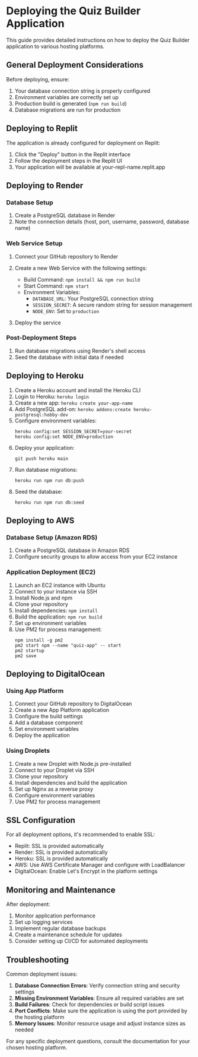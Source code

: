 # Deploying the Quiz Builder Application

This guide provides detailed instructions on how to deploy the Quiz Builder application to various hosting platforms.

## General Deployment Considerations

Before deploying, ensure:

1. Your database connection string is properly configured
2. Environment variables are correctly set up
3. Production build is generated (`npm run build`)
4. Database migrations are run for production

## Deploying to Replit

The application is already configured for deployment on Replit:

1. Click the "Deploy" button in the Replit interface
2. Follow the deployment steps in the Replit UI
3. Your application will be available at your-repl-name.replit.app

## Deploying to Render

### Database Setup

1. Create a PostgreSQL database in Render
2. Note the connection details (host, port, username, password, database name)

### Web Service Setup

1. Connect your GitHub repository to Render
2. Create a new Web Service with the following settings:
   - Build Command: `npm install && npm run build`
   - Start Command: `npm start`
   - Environment Variables:
     - `DATABASE_URL`: Your PostgreSQL connection string
     - `SESSION_SECRET`: A secure random string for session management
     - `NODE_ENV`: Set to `production`

3. Deploy the service

### Post-Deployment Steps

1. Run database migrations using Render's shell access
2. Seed the database with initial data if needed

## Deploying to Heroku

1. Create a Heroku account and install the Heroku CLI
2. Login to Heroku: `heroku login`
3. Create a new app: `heroku create your-app-name`
4. Add PostgreSQL add-on: `heroku addons:create heroku-postgresql:hobby-dev`
5. Configure environment variables:
   ```
   heroku config:set SESSION_SECRET=your-secret
   heroku config:set NODE_ENV=production
   ```
6. Deploy your application:
   ```
   git push heroku main
   ```
7. Run database migrations:
   ```
   heroku run npm run db:push
   ```
8. Seed the database:
   ```
   heroku run npm run db:seed
   ```

## Deploying to AWS

### Database Setup (Amazon RDS)

1. Create a PostgreSQL database in Amazon RDS
2. Configure security groups to allow access from your EC2 instance

### Application Deployment (EC2)

1. Launch an EC2 instance with Ubuntu
2. Connect to your instance via SSH
3. Install Node.js and npm
4. Clone your repository
5. Install dependencies: `npm install`
6. Build the application: `npm run build`
7. Set up environment variables
8. Use PM2 for process management:
   ```
   npm install -g pm2
   pm2 start npm --name "quiz-app" -- start
   pm2 startup
   pm2 save
   ```

## Deploying to DigitalOcean

### Using App Platform

1. Connect your GitHub repository to DigitalOcean
2. Create a new App Platform application
3. Configure the build settings
4. Add a database component
5. Set environment variables
6. Deploy the application

### Using Droplets

1. Create a new Droplet with Node.js pre-installed
2. Connect to your Droplet via SSH
3. Clone your repository
4. Install dependencies and build the application
5. Set up Nginx as a reverse proxy
6. Configure environment variables
7. Use PM2 for process management

## SSL Configuration

For all deployment options, it's recommended to enable SSL:

- Replit: SSL is provided automatically
- Render: SSL is provided automatically
- Heroku: SSL is provided automatically
- AWS: Use AWS Certificate Manager and configure with LoadBalancer
- DigitalOcean: Enable Let's Encrypt in the platform settings

## Monitoring and Maintenance

After deployment:

1. Monitor application performance
2. Set up logging services
3. Implement regular database backups
4. Create a maintenance schedule for updates
5. Consider setting up CI/CD for automated deployments

## Troubleshooting

Common deployment issues:

1. **Database Connection Errors**: Verify connection string and security settings
2. **Missing Environment Variables**: Ensure all required variables are set
3. **Build Failures**: Check for dependencies or build script issues
4. **Port Conflicts**: Make sure the application is using the port provided by the hosting platform
5. **Memory Issues**: Monitor resource usage and adjust instance sizes as needed

For any specific deployment questions, consult the documentation for your chosen hosting platform.